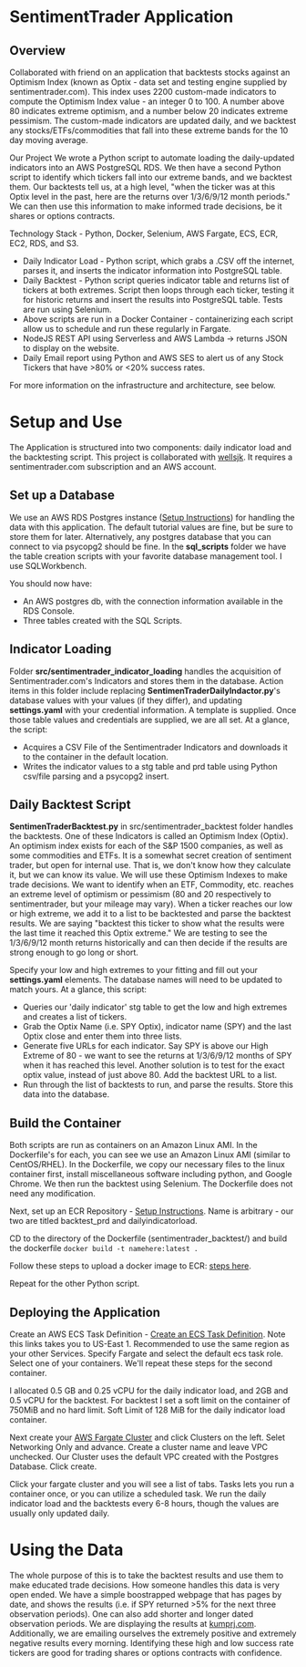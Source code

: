 # SentimentTrader Application

## Overview
Collaborated with friend on an application that backtests stocks against an Optimism Index (known as Optix - data set and testing engine supplied by sentimentrader.com). This index uses 2200 custom-made indicators to compute the Optimism Index value - an integer 0 to 100. A number above 80 indicates extreme optimism, and a number below 20 indicates extreme pessimism. The custom-made indicators are updated daily, and we backtest any stocks/ETFs/commodities that fall into these extreme bands for the 10 day moving average.

Our Project
We wrote a Python script to automate loading the daily-updated indicators into an AWS PostgreSQL RDS. We then have a second Python script to identify which tickers fall into our extreme bands, and we backtest them. Our backtests tell us, at a high level, "when the ticker was at this Optix level in the past, here are the returns over 1/3/6/9/12 month periods." We can then use this information to make informed trade decisions, be it shares or options contracts.

Technology Stack - Python, Docker, Selenium, AWS Fargate, ECS, ECR, EC2, RDS, and S3.
* Daily Indicator Load - Python script, which grabs a .CSV off the internet, parses it, and inserts the indicator information into PostgreSQL table.
* Daily Backtest - Python script queries indicator table and returns list of tickers at both extremes. Script then loops through each ticker, testing it for historic returns and insert the results into PostgreSQL table. Tests are run using Selenium.
* Above scripts are run in a Docker Container - containerizing each script allow us to schedule and run these regularly in Fargate.
* NodeJS REST API using Serverless and AWS Lambda -> returns JSON to display on the website.
* Daily Email report using Python and AWS SES to alert us of any Stock Tickers that have >80% or <20% success rates. 

For more information on the infrastructure and architecture, see below.

# Setup and Use

The Application is structured into two components: daily indicator load and the backtesting script. This project is collaborated with [wellsjk](https://github.com/wellsjk). It requires a sentimentrader.com subscription and an AWS account.

## Set up a Database
We use an AWS RDS Postgres instance ([Setup Instructions](https://aws.amazon.com/getting-started/tutorials/create-connect-postgresql-db/)) for handling the data with this application. The default tutorial values are fine, but be sure to store them for later. Alternatively, any postgres database that you can connect to via psycopg2 should be fine. In the __sql_scripts__ folder we have the table creation scripts with your favorite database management tool. I use SQLWorkbench. 

You should now have:
* An AWS postgres db, with the connection information available in the RDS Console.
* Three tables created with the SQL Scripts. 

## Indicator Loading
Folder __src/sentimentrader_indicator_loading__ handles the acquisition of Sentimentrader.com's Indicators and stores them in the database. Action items in this folder include replacing __SentimenTraderDailyIndactor.py__'s database values with your values (if they differ), and updating __settings.yaml__ with your credential information. A template is supplied. Once those table values and credentials are supplied, we are all set. At a glance, the script:
* Acquires a CSV File of the Sentimentrader Indicators and downloads it to the container in the default location.
* Writes the indicator values to a stg table and prd table using Python csv/file parsing and a psycopg2 insert.

## Daily Backtest Script
__SentimenTraderBacktest.py__ in src/sentimentrader_backtest folder handles the backtests. One of these Indicators is called an Optimism Index (Optix). An optimism index exists for each of the S&P 1500 companies, as well as some commodities and ETFs. It is a somewhat secret creation of sentiment trader, but open for internal use. That is, we don't know how they calculate it, but we can know its value. We will use these Optimism Indexes to make trade decisions. We want to identify when an ETF, Commodity, etc. reaches an extreme level of optimism or pessimism (80 and 20 respectively to sentimentrader, but your mileage may vary). When a ticker reaches our low or high extreme, we add it to a list to be backtested and parse the backtest results. We are saying "backtest this ticker to show what the results were the last time it reached this Optix extreme." We are testing to see the 1/3/6/9/12 month returns historically and can then decide if the results are strong enough to go long or short. 

Specify your low and high extremes to your fitting and fill out your __settings.yaml__ elements. The database names will need to be updated to match yours. At a glance, this script:
* Queries our 'daily indicator' stg table to get the low and high extremes and creates a list of tickers. 
* Grab the Optix Name (i.e. SPY Optix), indicator name (SPY) and the last Optix close and enter them into three lists.
* Generate five URLs for each indicator. Say SPY is above our High Extreme of 80 - we want to see the returns at 1/3/6/9/12 months of SPY when it has reached this level. Another solution is to test for the exact optix value, instead of just above 80. Add the backtest URL to a list.
* Run through the list of backtests to run, and parse the results. Store this data into the database.

## Build the Container
Both scripts are run as containers on an Amazon Linux AMI. In the Dockerfile's for each, you can see we use an Amazon Linux AMI (similar to CentOS/RHEL). In the Dockerfile, we copy our necessary files to the linux container first, install miscellaneous software including python, and Google Chrome. We then run the backtest using Selenium. The Dockerfile does not need any modification.

Next, set up an ECR Repository - [Setup Instructions](https://console.aws.amazon.com/ecr/home). Name is arbitrary - our two are titled backtest_prd and dailyindicatorload.

CD to the directory of the Dockerfile (sentimentrader_backtest/) and build the dockerfile `docker build -t namehere:latest .`

Follow these steps to upload a docker image to ECR: [steps here](https://docs.aws.amazon.com/AmazonECR/latest/userguide/docker-push-ecr-image.html).

Repeat for the other Python script.

## Deploying the Application

Create an AWS ECS Task Definition - [Create an ECS Task Definition](https://console.aws.amazon.com/ecs/home?region=us-east-1#/taskDefinitions/create). Note this links takes you to US-East 1. Recommended to use the same region as your other Services. Specify Fargate and select the default ecs task role. Select one of your containers. We'll repeat these steps for the second container.

I allocated 0.5 GB and 0.25 vCPU for the daily indicator load, and 2GB and 0.5 vCPU for the backtest. For backtest I set a soft limit on the container of 750MiB and no hard limit. Soft Limit of 128 MiB for the daily indicator load container.

Next create your [AWS Fargate Cluster](https://aws.amazon.com/ecs/) and click Clusters on the left. Selet Networking Only and advance. Create a cluster name and leave VPC unchecked. Our Cluster uses the default VPC created with the Postgres Database. Click create. 

Click your fargate cluster and you will see a list of tabs. Tasks lets you run a container once, or you can utilize a scheduled task. We run the daily indicator load and the backtests every 6-8 hours, though the values are usually only updated daily.

# Using the Data
The whole purpose of this is to take the backtest results and use them to make educated trade decisions. How someone handles this data is very open ended. We have a simple boostrapped webpage that has pages by date, and shows the results (i.e. if SPY returned >5% for the next three observation periods). One can also add shorter and longer dated observation periods. We are displaying the results at [kumprj.com](https://kumprj.com). Additionally, we are emailing ourselves the extremely positive and extremely negative results every morning. Identifying these high and low success rate tickers are good for trading shares or options contracts with confidence.
